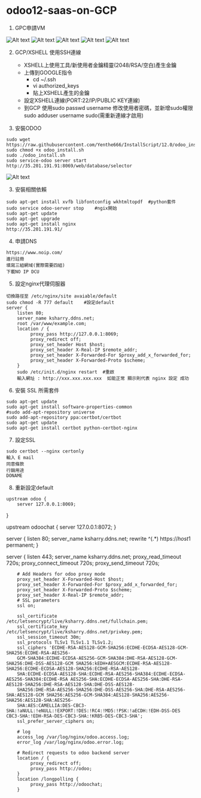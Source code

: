 # odoo12-saas-on-GCP

1.  GPC申請VM

![Alt text](https://github.com/ksharry/odoo12-saas-on-GCP/blob/main/png/1.png)
![Alt text](https://github.com/ksharry/odoo12-saas-on-GCP/blob/main/png/2.png)
![Alt text](https://github.com/ksharry/odoo12-saas-on-GCP/blob/main/png/7.png)
![Alt text](https://github.com/ksharry/odoo12-saas-on-GCP/blob/main/png/4.png)
![Alt text](https://github.com/ksharry/odoo12-saas-on-GCP/blob/main/png/5.png)

2.  GCP/XSHELL 使用SSH連線
    + XSHELL上使用工具/新使用者金鑰精靈(2048/RSA/空白)產生金鑰
    + 上傳到GOOGLE指令
      + cd ~/.ssh
      + vi authorized_keys
      + 貼上XSHELL產生的金鑰
    + 設定XSHELL連線(PORT:22/IP/PUBLIC KEY連線)
    + 到GCP 使用sudo passwd username 修改使用者密碼，並新增sudo權限 sudo adduser username sudo(需重新連線才啟用)

3.  安裝ODOO
  > 
    sudo wget https://raw.githubusercontent.com/Yenthe666/InstallScript/12.0/odoo_install.sh
    sudo chmod +x odoo_install.sh
    sudo ./odoo_install.sh
    sudo service-odoo server start
    http://35.201.191.91:8069/web/database/selector
    
![Alt text](https://github.com/ksharry/odoo12-saas-on-GCP/blob/main/png/6.png)

3.  安裝相關依賴
  > 
    sudo apt-get install xvfb libfontconfig wkhtmltopdf  #python套件
    sudo service odoo-server stop    #ngix開始
    sudo apt-get update
    sudo apt-get upgrade
    sudo apt-get install nginx
    http://35.201.191.91/

4. 申請DNS
  > 
    https://www.noip.com/
    進行註冊
    填寫三組網域(實際需要四組)
    下載NO IP DCU

5. 設定nginx代理伺服器
  > 
    切換路徑至 /etc/nginx/site avaiable/default
    sudo chmod -R 777 default    #設定default
    server {
        listen 80;
        server_name ksharry.ddns.net;
        root /var/www/example.com;
        location / {
             proxy_pass http://127.0.0.1:8069;
             proxy_redirect off;
             proxy_set_header Host $host;
             proxy_set_header X-Real-IP $remote_addr;
             proxy_set_header X-Forwarded-For $proxy_add_x_forwarded_for;
             proxy_set_header X-Forwarded-Proto $scheme;
        }
        sudo /etc/init.d/nginx restart  #重啟
        輸入網址 : http://xxx.xxx.xxx.xxx  如能正常 顯示則代表 nginx 設定 成功
       
6. 安裝 SSL 所需套件
  > 
    sudo apt-get update
    sudo apt-get install software-properties-common
    #sudo add-apt-repository universe
    sudo add-apt-repository ppa:certbot/certbot
    sudo apt-get update
    sudo apt-get install certbot python-certbot-nginx

7. 設定SSL
  > 
    sudo certbot --nginx certonly
    輸入 E mail
    同意條款
    行銷用途
    DONAME

8. 重新設定default
  > 
    upstream odoo {
        server 127.0.0.1:8069;
}

upstream odoochat {
        server 127.0.0.1:8072;
}

server {
        listen 80;
        server_name ksharry.ddns.net;
        rewrite ^(.*) https://$host$1 permanent;
}

server {
        listen 443;
        server_name ksharry.ddns.net;
        proxy_read_timeout 720s;
        proxy_connect_timeout 720s;
        proxy_send_timeout 720s;

        # Add Headers for odoo proxy mode
        proxy_set_header X-Forwarded-Host $host;
        proxy_set_header X-Forwarded-For $proxy_add_x_forwarded_for;
        proxy_set_header X-Forwarded-Proto $scheme;
        proxy_set_header X-Real-IP $remote_addr;
        # SSL parameters
        ssl on;
        
        ssl_certificate /etc/letsencrypt/live/ksharry.ddns.net/fullchain.pem;
        ssl_certificate_key /etc/letsencrypt/live/ksharry.ddns.net/privkey.pem;
        ssl_session_timeout 30m;
        ssl_protocols TLSv1 TLSv1.1 TLSv1.2;
        ssl_ciphers 'ECDHE-RSA-AES128-GCM-SHA256:ECDHE-ECDSA-AES128-GCM-SHA256:ECDHE-RSA-AES256-
        GCM-SHA384:ECDHE-ECDSA-AES256-GCM-SHA384:DHE-RSA-AES128-GCM-SHA256:DHE-DSS-AES128-GCM SHA256:kEDH+AESGCM:ECDHE-RSA-AES128-SHA256:ECDHE-ECDSA-AES128-SHA256:ECDHE-RSA-AES128-
        SHA:ECDHE-ECDSA-AES128-SHA:ECDHE-RSA-AES256-SHA384:ECDHE-ECDSA-AES256-SHA384:ECDHE-RSA AES256-SHA:ECDHE-ECDSA-AES256-SHA:DHE-RSA-AES128-SHA256:DHE-RSA-AES128-SHA:DHE-DSS-AES128-
        SHA256:DHE-RSA-AES256-SHA256:DHE-DSS-AES256-SHA:DHE-RSA-AES256-SHA:AES128-GCM SHA256:AES256-GCM-SHA384:AES128-SHA256:AES256-SHA256:AES128-SHA:AES256-
        SHA:AES:CAMELLIA:DES-CBC3-SHA:!aNULL:!eNULL:!EXPORT:!DES:!RC4:!MD5:!PSK:!aECDH:!EDH-DSS-DES CBC3-SHA:!EDH-RSA-DES-CBC3-SHA:!KRB5-DES-CBC3-SHA';
        ssl_prefer_server_ciphers on;

        # log
        access_log /var/log/nginx/odoo.access.log;
        error_log /var/log/nginx/odoo.error.log;

        # Redirect requests to odoo backend server
        location / {
             proxy_redirect off;
             proxy_pass http://odoo;
        }
        location /longpolling {
             proxy_pass http://odoochat;
        }
        
